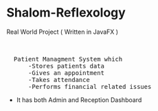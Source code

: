 # Shalom-Reflexology
Real World Project ( Written in JavaFX ) <br> <br>
<pre> 
  Patient Managment System which
      -Stores patients data 
      -Gives an appointment
      -Takes attendance
      -Performs financial related issues
</pre>
* It has both Admin and Reception Dashboard 

